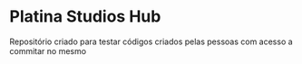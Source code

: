# Platina Studios Hub
Repositório criado para testar códigos criados pelas pessoas com acesso a commitar no mesmo
